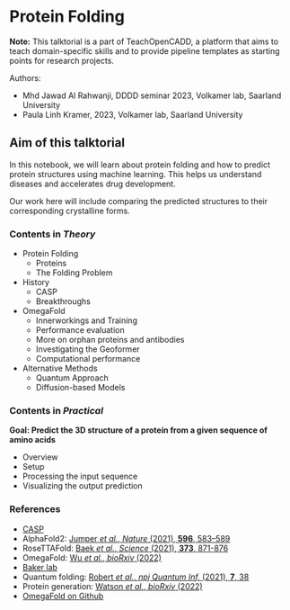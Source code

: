 # Protein Folding

**Note:** This talktorial is a part of TeachOpenCADD, a platform that aims to teach domain-specific skills and to provide pipeline templates as starting points for research projects.

Authors:
- Mhd Jawad Al Rahwanji, DDDD seminar 2023, Volkamer lab, Saarland University
- Paula Linh Kramer, 2023, Volkamer lab, Saarland University


## Aim of this talktorial

In this notebook, we will learn about protein folding and how to predict protein structures using machine learning. This helps us understand diseases and accelerates drug development.

Our work here will include comparing the predicted structures to their corresponding crystalline forms.


### Contents in *Theory*

* Protein Folding
    * Proteins
    * The Folding Problem
* History
    * CASP
    * Breakthroughs
* OmegaFold
    * Innerworkings and Training
    * Performance evaluation
    * More on orphan proteins and antibodies
    * Investigating the Geoformer
    * Computational performance
* Alternative Methods
    * Quantum Approach
    * Diffusion-based Models


### Contents in *Practical*

**Goal: Predict the 3D structure of a protein from a given sequence of amino acids**

* Overview
* Setup
* Processing the input sequence
* Visualizing the output prediction


### References

* [CASP](https://predictioncenter.org/)
* AlphaFold2: [Jumper *et al.*, <i>Nature</i> (2021), <b>596</b>, 583–589](https://doi.org/10.1038/s41586-021-03819-2)
* RoseTTAFold: [Baek *et al.*, <i>Science</i> (2021), <b>373</b>, 871-876](https://doi.org/10.1126/science.abj8754)
* OmegaFold: [Wu *et al.*, <i>bioRxiv</i> (2022)](https://doi.org/10.1101/2022.07.21.500999)
* [Baker lab](https://www.bakerlab.org/)
* Quantum folding: [Robert *et al.*, <i>npj Quantum Inf.</i> (2021), <b>7</b>, 38](https://doi.org/10.1038/s41534-021-00368-4)
* Protein generation: [Watson *et al.*, <i>bioRxiv</i> (2022)](https://doi.org/10.1101/2022.12.09.519842)
* [OmegaFold on Github](https://github.com/HeliXonProtein/OmegaFold)